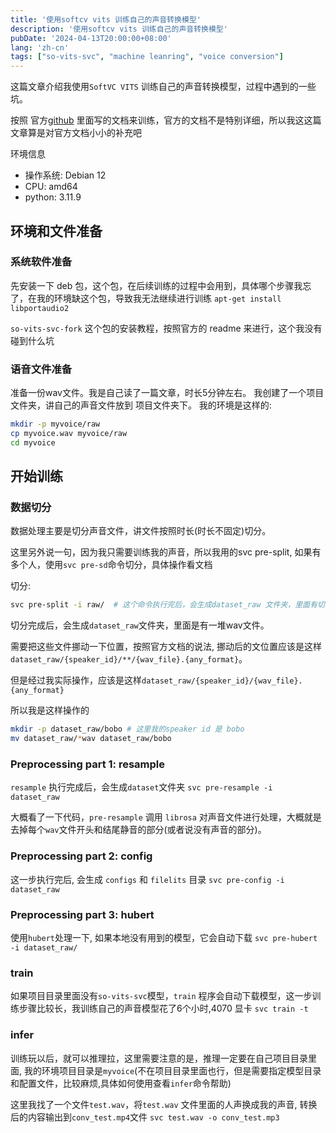 ```yaml
---
title: '使用softcv vits 训练自己的声音转换模型'
description: '使用softcv vits 训练自己的声音转换模型'
pubDate: '2024-04-13T20:00:00+08:00'
lang: 'zh-cn'
tags: ["so-vits-svc", "machine leanring", "voice conversion"]
---
```


这篇文章介绍我使用`SoftVC VITS` 训练自己的声音转换模型，过程中遇到的一些坑。

按照 官方[github](https://github.com/voicepaw/so-vits-svc-fork/) 里面写的文档来训练，官方的文档不是特别详细，所以我这这篇文章算是对官方文档小小的补充吧

环境信息
- 操作系统: Debian 12
- CPU: amd64
- python: 3.11.9

## 环境和文件准备

### 系统软件准备
先安装一下 deb 包，这个包，在后续训练的过程中会用到，具体哪个步骤我忘了，在我的环境缺这个包，导致我无法继续进行训练
`apt-get install libportaudio2`

`so-vits-svc-fork` 这个包的安装教程，按照官方的 readme 来进行，这个我没有碰到什么坑

### 语音文件准备

准备一份wav文件。我是自己读了一篇文章，时长5分钟左右。
我创建了一个项目文件夹，讲自己的声音文件放到 项目文件夹下。
我的环境是这样的:
```bash
mkdir -p myvoice/raw
cp myvoice.wav myvoice/raw
cd myvoice
```

## 开始训练

### 数据切分

数据处理主要是切分声音文件，讲文件按照时长(时长不固定)切分。

这里另外说一句，因为我只需要训练我的声音，所以我用的svc pre-split, 如果有多个人，使用`svc pre-sd`命令切分，具体操作看文档

切分:
```bash
svc pre-split -i raw/  # 这个命令执行完后，会生成dataset_raw 文件夹，里面有切分好的声音文件
```

切分完成后，会生成`dataset_raw`文件夹，里面是有一堆wav文件。

需要把这些文件挪动一下位置，按照官方文档的说法, 挪动后的文位置应该是这样`dataset_raw/{speaker_id}/**/{wav_file}.{any_format}`。

但是经过我实际操作，应该是这样`dataset_raw/{speaker_id}/{wav_file}.{any_format}`

所以我是这样操作的
```bash
mkdir -p dataset_raw/bobo # 这里我的speaker id 是 bobo
mv dataset_raw/*wav dataset_raw/bobo
```

### Preprocessing part 1: resample

`resample` 执行完成后，会生成`dataset`文件夹
`svc pre-resample -i dataset_raw`

大概看了一下代码，`pre-resample` 调用 `librosa` 对声音文件进行处理，大概就是去掉每个`wav`文件开头和结尾静音的部分(或者说没有声音的部分)。


### Preprocessing part 2: config

这一步执行完后, 会生成 `configs` 和 `filelits` 目录 
`svc pre-config -i dataset_raw`

### Preprocessing part 3: hubert

使用`hubert`处理一下, 如果本地没有用到的模型，它会自动下载
`svc pre-hubert -i dataset_raw/`

### train

如果项目目录里面没有`so-vits-svc`模型，`train` 程序会自动下载模型，这一步训练步骤比较长，我训练自己的声音模型花了6个小时,4070 显卡
`svc train -t`

### infer 
训练玩以后，就可以推理拉，这里需要注意的是，推理一定要在自己项目目录里面, 我的环境项目目录是`myvoice`(不在项目目录里面也行，但是需要指定模型目录和配置文件，比较麻烦,具体如何使用查看`infer`命令帮助)

这里我找了一个文件`test.wav`，将`test.wav` 文件里面的人声换成我的声音, 转换后的内容输出到`conv_test.mp4`文件
`svc test.wav -o conv_test.mp3`
